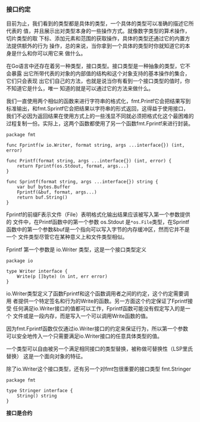
### 接口约定

目前为止，我们看到的类型都是具体的类型，一个具体的类型可以准确的描述它所代表的
值，并且展示出对类型本身的一些操作方式。就像数字类型的算术操作，切片类型的取
下标、添加元素和范围的获取操作，具体的类型还通过它的内置方法提供额外的行为
操作，总的来说，当你拿到一个具体的类型时你就知道它的本身是什么和你可以用它来
做什么。

在Go语言中还存在着另一种类型，接口类型。接口类型是一种抽象的类型，它不会暴露
出它所带代表的对象的内部值的结构和这个对象支持的基本操作的集合，它们只会表现
出它们自己的方法，也就是说当你有看到一个接口类型的值时，你不知道它是什么，唯一
知道的就是可以通过它的方法来做什么。

我们一直使用两个相似的函数来进行字符串的格式化，fmt.Printf它会把结果写到
标准输出，和fmt.Sprintf它会把结果以字符串的形式返回，这得益于使用接口，
我们不必因为返回结果在使用方式上的一些浅显不同就必须把格式化这个最困难的
过程复制一份。实际上，这两个函数都使用了另一个函数fmt.Fprintf来进行封装。
```
package fmt

func Fprintf(w io.Writer, format string, args ...interface{}) (int, error)

func Printf(format string, args ...interface{}) (int, error) {
    return Fprintf(os.Stdout, format, args...)
}

func Sprintf(format string, args ...interface{}) string {
    var buf bytes.Buffer
    Fprintf(&buf, format, args...)
    return buf.String()
}
```
Fprintf的前缀F表示文件（File）表明格式化输出结果应该被写入第一个参数提供的
文件中，在Printf函数中的第一个参数 os.Stdout 是`*os.File`类型，在Sprintf
函数中的第一个参数&buf是一个指向可以写入字节的内存缓冲区，然而它并不是一个
文件类型尽管它在某种意义上和文件类型相似。

Fprintf 第一个参数是 io.Writer 类型，这是一个接口类型定义
```
package io

type Writer interface {
    Write(p []byte) (n int, err error)
}
```

io.Writer类型定义了函数Fprintf和这个函数调用者之间的约定，这个约定需要调用
者提供一个特定签名和行为的Write的函数。另一方面这个约定保证了Fprintf接受
任何满足io.Writer接口的值都可以工作，Fprintf函数可能没有假定写入的是一个
文件或是一段内存，而是写入一个可以调用Write函数的值。

因为fmt.Fprintf函数仅仅通过io.Writer接口的约定来保证行为，所以第一个参数
可以安全地传入一个只需要满足io.Writer接口的任意具体类型的值。

一个类型可以自由被另一个满足相同接口的类型替换，被称做可替换性（LSP里氏替换）
这是一个面向对象的特征。

除了io.Writer这个接口类型，还有另一个对fmt包很重要的接口类型 fmt.Stringer
```
package fmt

type Stringer interface {
    String() string
}
```

**接口是合约**